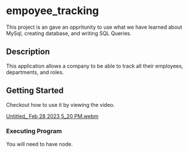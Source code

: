 # empoyee_tracking

This project is an gave an oppritunity to use what we have learned about MySql, creating database, and writing SQL Queries.

## Description

This application allows a company to be able to track all their employees, departments, and roles.

## Getting Started
Checkout how to use it by viewing the video.

[Untitled_ Feb 28 2023 5_20 PM.webm](https://user-images.githubusercontent.com/90412072/221995177-6e2f1d59-04ba-4b4f-a1a1-ee707f236191.webm)


### Executing Program

You will need to have node.
